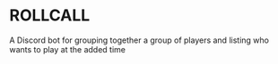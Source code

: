 # ROLLCALL
A Discord bot for grouping together a group of players and listing who wants to play at the added time

